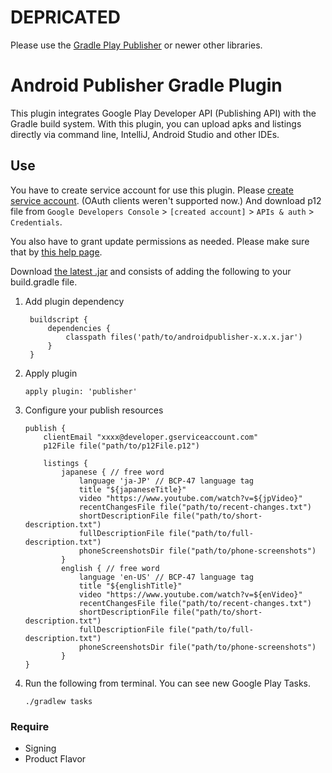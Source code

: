 # DEPRICATED

Please use the [Gradle Play Publisher](https://github.com/Triple-T/gradle-play-publisher) or newer other libraries.

# Android Publisher Gradle Plugin
This plugin integrates Google Play Developer API (Publishing API) with the Gradle build system. With this plugin, you can upload apks and listings directly via command line, IntelliJ, Android Studio and other IDEs.

## Use

You have to create service account for use this plugin. Please [create service account](https://developers.google.com/android-publisher/getting_started). (OAuth clients weren't supported now.) And download p12 file from `Google Developers Console` > `[created account]` > `APIs & auth` > `Credentials`.

You also have to grant update permissions as needed. Please make sure that by [this help page](https://support.google.com/googleplay/android-developer/answer/2528691?hl=en).


Download [the latest .jar](https://github.com/sugoi-wada/android-publisher-gradle-plugin/releases) and consists of adding the following to your build.gradle file.

1. Add plugin dependency

        buildscript {
            dependencies {
                classpath files('path/to/androidpublisher-x.x.x.jar')
            }
        }

2.  Apply plugin

        apply plugin: 'publisher'

3.  Configure your publish resources

        publish {
            clientEmail "xxxx@developer.gserviceaccount.com"
            p12File file("path/to/p12File.p12")
        
            listings {
                japanese { // free word
                    language 'ja-JP' // BCP-47 language tag
                    title "${japaneseTitle}"
                    video "https://www.youtube.com/watch?v=${jpVideo}"
                    recentChangesFile file("path/to/recent-changes.txt")
                    shortDescriptionFile file("path/to/short-description.txt")
                    fullDescriptionFile file("path/to/full-description.txt")
                    phoneScreenshotsDir file("path/to/phone-screenshots")
                }
                english { // free word
                    language 'en-US' // BCP-47 language tag
                    title "${englishTitle}"
                    video "https://www.youtube.com/watch?v=${enVideo}"
                    recentChangesFile file("path/to/recent-changes.txt")
                    shortDescriptionFile file("path/to/short-description.txt")
                    fullDescriptionFile file("path/to/full-description.txt")
                    phoneScreenshotsDir file("path/to/phone-screenshots")
                }
        }

4.  Run the following from terminal. You can see new Google Play Tasks.

        ./gradlew tasks
        
### Require

- Signing
- Product Flavor
